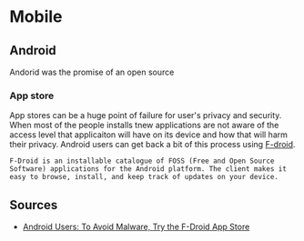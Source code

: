 # Mobile

## Android

Andorid was the promise of an open source

### App store

App stores can be a huge point of failure for user's privacy and security. When most of the people installs tnew applications are not aware of the access level that applicaiton will have on its device and how that will harm their privacy.
Android users can get back a bit of this process using [F-droid](https://f-droid.org/en/).

```(plain-text)
F-Droid is an installable catalogue of FOSS (Free and Open Source Software) applications for the Android platform. The client makes it easy to browse, install, and keep track of updates on your device.
```

## Sources

- [Android Users: To Avoid Malware, Try the F-Droid App Store](https://www.wired.com/story/android-users-to-avoid-malware-ditch-googles-app-store/)
